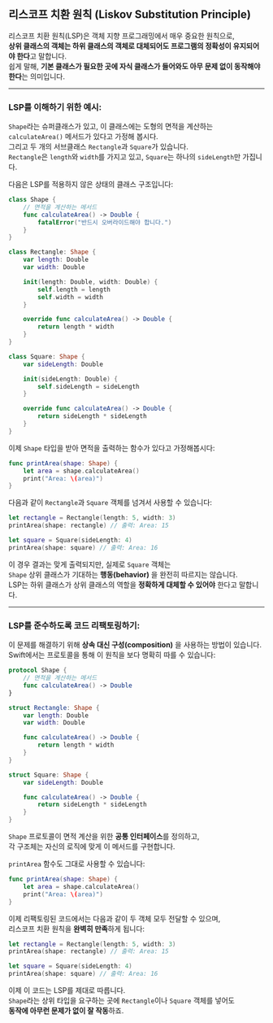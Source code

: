 ## 리스코프 치환 원칙 (Liskov Substitution Principle)

리스코프 치환 원칙(LSP)은 객체 지향 프로그래밍에서 매우 중요한 원칙으로,  
**상위 클래스의 객체는 하위 클래스의 객체로 대체되어도 프로그램의 정확성이 유지되어야 한다**고 말합니다.  
쉽게 말해, **기본 클래스가 필요한 곳에 자식 클래스가 들어와도 아무 문제 없이 동작해야 한다**는 의미입니다.

---

### LSP를 이해하기 위한 예시:

`Shape`라는 슈퍼클래스가 있고, 이 클래스에는 도형의 면적을 계산하는 `calculateArea()` 메서드가 있다고 가정해 봅시다.  
그리고 두 개의 서브클래스 `Rectangle`과 `Square`가 있습니다.  
`Rectangle`은 `length`와 `width`를 가지고 있고, `Square`는 하나의 `sideLength`만 가집니다.

다음은 LSP를 적용하지 않은 상태의 클래스 구조입니다:

```swift
class Shape {
    // 면적을 계산하는 메서드
    func calculateArea() -> Double {
        fatalError("반드시 오버라이드해야 합니다.")
    }
}

class Rectangle: Shape {
    var length: Double
    var width: Double

    init(length: Double, width: Double) {
        self.length = length
        self.width = width
    }

    override func calculateArea() -> Double {
        return length * width
    }
}

class Square: Shape {
    var sideLength: Double

    init(sideLength: Double) {
        self.sideLength = sideLength
    }

    override func calculateArea() -> Double {
        return sideLength * sideLength
    }
}
```

이제 `Shape` 타입을 받아 면적을 출력하는 함수가 있다고 가정해봅시다:

```swift
func printArea(shape: Shape) {
    let area = shape.calculateArea()
    print("Area: \(area)")
}
```

다음과 같이 `Rectangle`과 `Square` 객체를 넘겨서 사용할 수 있습니다:

```swift
let rectangle = Rectangle(length: 5, width: 3)
printArea(shape: rectangle) // 출력: Area: 15

let square = Square(sideLength: 4)
printArea(shape: square) // 출력: Area: 16
```

이 경우 결과는 맞게 출력되지만, 실제로 `Square` 객체는  
`Shape` 상위 클래스가 기대하는 **행동(behavior)** 을 완전히 따르지는 않습니다.  
LSP는 하위 클래스가 상위 클래스의 역할을 **정확하게 대체할 수 있어야** 한다고 말합니다.

---

### LSP를 준수하도록 코드 리팩토링하기:

이 문제를 해결하기 위해 **상속 대신 구성(composition)** 을 사용하는 방법이 있습니다.  
Swift에서는 프로토콜을 통해 이 원칙을 보다 명확히 따를 수 있습니다:

```swift
protocol Shape {
    // 면적을 계산하는 메서드
    func calculateArea() -> Double
}

struct Rectangle: Shape {
    var length: Double
    var width: Double

    func calculateArea() -> Double {
        return length * width
    }
}

struct Square: Shape {
    var sideLength: Double

    func calculateArea() -> Double {
        return sideLength * sideLength
    }
}
```

`Shape` 프로토콜이 면적 계산을 위한 **공통 인터페이스**를 정의하고,  
각 구조체는 자신의 로직에 맞게 이 메서드를 구현합니다.

`printArea` 함수도 그대로 사용할 수 있습니다:

```swift
func printArea(shape: Shape) {
    let area = shape.calculateArea()
    print("Area: \(area)")
}
```

이제 리팩토링된 코드에서는 다음과 같이 두 객체 모두 전달할 수 있으며,  
리스코프 치환 원칙을 **완벽히 만족**하게 됩니다:

```swift
let rectangle = Rectangle(length: 5, width: 3)
printArea(shape: rectangle) // 출력: Area: 15

let square = Square(sideLength: 4)
printArea(shape: square) // 출력: Area: 16
```

이제 이 코드는 LSP를 제대로 따릅니다.  
`Shape`라는 상위 타입을 요구하는 곳에 `Rectangle`이나 `Square` 객체를 넣어도  
**동작에 아무런 문제가 없이 잘 작동**하죠.
